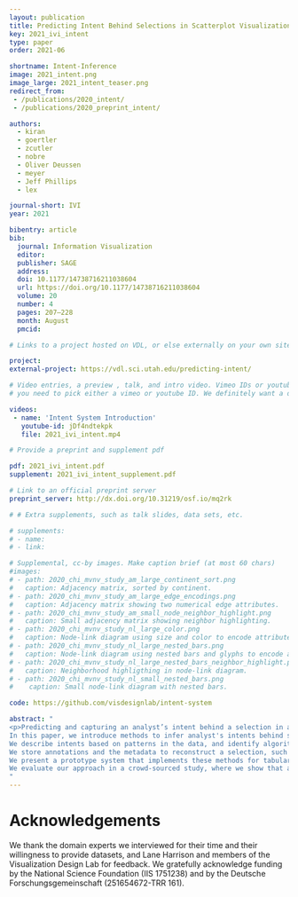 ```yaml
---
layout: publication
title: Predicting Intent Behind Selections in Scatterplot Visualizations
key: 2021_ivi_intent
type: paper 
order: 2021-06

shortname: Intent-Inference
image: 2021_intent.png
image_large: 2021_intent_teaser.png
redirect_from: 
 - /publications/2020_intent/
 - /publications/2020_preprint_intent/

authors:
  - kiran
  - goertler
  - zcutler
  - nobre
  - Oliver Deussen
  - meyer
  - Jeff Phillips
  - lex

journal-short: IVI
year: 2021

bibentry: article
bib:
  journal: Information Visualization
  editor: 
  publisher: SAGE
  address: 
  doi: 10.1177/14738716211038604
  url: https://doi.org/10.1177/14738716211038604
  volume: 20
  number: 4
  pages: 207–228
  month: August
  pmcid: 

# Links to a project hosted on VDL, or else externally on your own site

project:
external-project: https://vdl.sci.utah.edu/predicting-intent/

# Video entries, a preview , talk, and intro video. Vimeo IDs or youtube IDs are supported
# you need to pick either a vimeo or youtube ID. We definitely want a downloadable video too.

videos:
 - name: 'Intent System Introduction'
   youtube-id: jDf4ndtekpk
   file: 2021_ivi_intent.mp4

# Provide a preprint and supplement pdf

pdf: 2021_ivi_intent.pdf
supplement: 2021_ivi_intent_supplement.pdf

# Link to an official preprint server
preprint_server: http://dx.doi.org/10.31219/osf.io/mq2rk

# # Extra supplements, such as talk slides, data sets, etc.

# supplements:
# - name:
# - link:

# Supplemental, cc-by images. Make caption brief (at most 60 chars)
#images:
# - path: 2020_chi_mvnv_study_am_large_continent_sort.png
#   caption: Adjacency matrix, sorted by continent.
# - path: 2020_chi_mvnv_study_am_large_edge_encodings.png
#   caption: Adjacency matrix showing two numerical edge attributes.
# - path: 2020_chi_mvnv_study_am_small_node_neighbor_highlight.png
#   caption: Small adjacency matrix showing neighbor highlighting.
# - path: 2020_chi_mvnv_study_nl_large_color.png
#   caption: Node-link diagram using size and color to encode attributes.
# - path: 2020_chi_mvnv_study_nl_large_nested_bars.png
#   caption: Node-link diagram using nested bars and glyphs to encode attributes.
# - path: 2020_chi_mvnv_study_nl_large_nested_bars_neighbor_highlight.png
#   caption: Neighborhood highligthing in node-link diagram.
# - path: 2020_chi_mvnv_study_nl_small_nested_bars.png
#    caption: Small node-link diagram with nested bars.

code: https://github.com/visdesignlab/intent-system

abstract: "
<p>Predicting and capturing an analyst’s intent behind a selection in a data visualization is valuable in two scenarios: First, a successful prediction of a pattern an analyst intended to select can be used to auto-complete a partial selection which, in turn, can improve the correctness of the selection. Second, knowing the intent behind a selection can be used to improve recall and reproducibility.
In this paper, we introduce methods to infer analyst's intents behind selections in data visualizations, such as scatterplots.
We describe intents based on patterns in the data, and identify algorithms that can capture these patterns. Upon an interactive selection, we compare the selected items with the results of a large set of computed patterns, and use various ranking approaches to identify the best pattern for an analyst's selection. 
We store annotations and the metadata to reconstruct a selection, such as the type of algorithm and its parameterization, in a provenance graph.
We present a prototype system that implements these methods for tabular data and scatterplots. Analysts can select a prediction to auto-complete partial selections and to seamlessly log their intents. We discuss implications of our approach for reproducibility and reuse of analysis workflows.
We evaluate our approach in a crowd-sourced study, where we show that auto-completing selection improves accuracy, and that we can accurately capture pattern-based intent.</p>
"
---
```


# Acknowledgements

We thank the domain experts we interviewed for their time and their willingness to provide datasets, and Lane Harrison and members of the Visualization Design Lab for feedback. We gratefully acknowledge funding by the National Science Foundation (IIS 1751238) and by the Deutsche Forschungsgemeinschaft (251654672-TRR 161).
